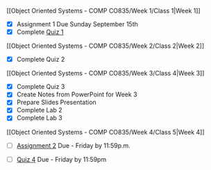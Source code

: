 [[Object Oriented Systems - COMP CO835/Week 1/Class 1|Week 1]]

- [x] Assignment 1 Due Sunday September 15th
- [x] Complete [Quiz 1](https://mycanvas.mohawkcollege.ca/courses/106931/quizzes/438045)

[[Object Oriented Systems - COMP CO835/Week 2/Class 2|Week 2]]

- [x] Complete Quiz 2

[[Object Oriented Systems - COMP CO835/Week 3/Class 4|Week 3]]

- [x] Complete Quiz 3 
- [x] Create Notes from PowerPoint for Week 3
- [x] Prepare Slides Presentation
- [x] Complete Lab 2
- [x] Complete Lab 3

[[Object Oriented Systems - COMP CO835/Week 4/Class 5|Week 4]]

- [ ] [Assignment 2](https://mycanvas.mohawkcollege.ca/courses/106931/assignments/970961) Due - Friday by 11:59p.m.
- [ ] [Quiz 4](https://mycanvas.mohawkcollege.ca/courses/106931/quizzes/438046) Due - Friday by 11:59pm





